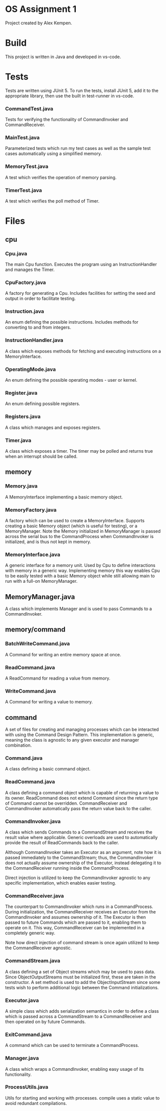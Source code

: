 # OS Assignment 1
Project created by Alex Kempen.

# Build
This project is written in Java and developed in vs-code.

# Tests
Tests are written using JUnit 5. To run the tests, install JUnit 5, add it to the appropriate library, then use the built in test-runner in vs-code.
### CommandTest.java
Tests for verifying the functionality of CommandInvoker and CommandReceiver.

### MainTest.java
Parameterized tests which run my test cases as well as the sample test cases automatically using a simplified memory.

### MemoryTest.java
A test which verifies the operation of memory parsing.

### TimerTest.java
A test which verifies the poll method of Timer.

# Files
## cpu
### Cpu.java
The main Cpu function. Executes the program using an InstructionHandler and manages the Timer.

### CpuFactory.java
A factory for generating a Cpu. Includes facilities for setting the seed and output in order to facilitate testing.

### Instruction.java
An enum defining the possible instructions. Includes methods for converting to and from integers.

### InstructionHandler.java
A class which exposes methods for fetching and executing instructions on a MemoryInterface.

### OperatingMode.java
An enum defining the possible operating modes - user or kernel.

### Register.java
An enum defining possible registers.

### Registers.java
A class which manages and exposes registers.

### Timer.java
A class which exposes a timer. The timer may be polled and returns true when an interrupt should be called.

## memory
### Memory.java
A MemoryInterface implementing a basic memory object.

### MemoryFactory.java
A factory which can be used to create a MemoryInterface. Supports creating a basic Memory object (which is useful for testing), or
a MemoryManager. Note the Memory initialized in MemoryManager is passed across the serial bus to the CommandProcess when CommandInvoker
is initialized, and is thus not kept in memory.

### MemoryInterface.java
A generic interface for a memory unit. Used by Cpu to define interactions with memory in a generic way. Implementing memory this 
way enables Cpu to be easily tested with a basic Memory object while still allowing main to run with a full-on MemoryManager.

## MemoryManager.java
A class which implements Manager and is used to pass Commands to a CommandInvoker. 

## memory/command
### BatchWriteCommand.java
A Command for writing an entire memory space at once.

### ReadCommand.java
A ReadCommand for reading a value from memory.

### WriteCommand.java
A Command for writing a value to memory.

## command
A set of files for creating and managing processes which can be interacted with using the Command Design Pattern.
This implementation is generic, meaning the class is agnostic to any given executor and manager combination.

### Command.java
A class defining a basic command object.

### ReadCommand.java
A class defining a command object which is capable of returning a value to its owner. ReadCommand does not extend
Command since the return type of Command cannot be overridden. CommandReceiver and CommandInvoker automatically
pass the return value back to the caller.

### CommandInvoker.java
A class which sends Commands to a CommandStream and receives the result value where applicable. Generic overloads
are used to automatically provide the result of ReadCommands back to the caller.

Although CommandInvoker takes an Executor as an argument, note how it is passed immediately to the CommandStream;
thus, the CommandInvoker does not actually assume ownership of the Executor, instead delegating it to the CommandReceiver
running inside the CommandProcess.

Direct injection is utilized to keep the CommandInvoker agnostic to any specific implementation, which enables easier testing.

### CommandReceiver.java
The counterpart to CommandInvoker which runs in a CommandProcess. During initialization, the CommandReceiver receives an
Executor from the CommandInvoker and assumes ownership of it. The Executor is then passed to future Commands which are passed
to it, enabling them to operate on it. This way, CommandReceiver can be implemented in a completely generic way.

Note how direct injection of command stream is once again utilized to keep the CommandReceiver agnostic.

### CommandStream.java
A class defining a set of Object streams which may be used to pass data. Since ObjectOutputStreams must be initialized first,
these are taken in the constructor. A set method is used to add the ObjectInputStream since some tests wish to perform additional
logic between the Command initializations.

### Executor.java
A simple class which adds serialization semantics in order to define a class which is passed across a CommandStream to a CommandReceiver
and then operated on by future Commands.

### ExitCommand.java
A command which can be used to terminate a CommandProcess.

### Manager.java
A class which wraps a CommandInvoker, enabling easy usage of its functionality.

### ProcessUtils.java
Utils for starting and working with processes. compile uses a static value to avoid redundant compilations.